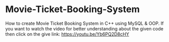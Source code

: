 # Movie-Ticket-Booking-System
How to create Movie Ticket Booking System in C++ using MySQL &amp; OOP. If you want to watch the video for better understanding about the given code then click on the give link: https://youtu.be/Yb6PQ2D8cHY
